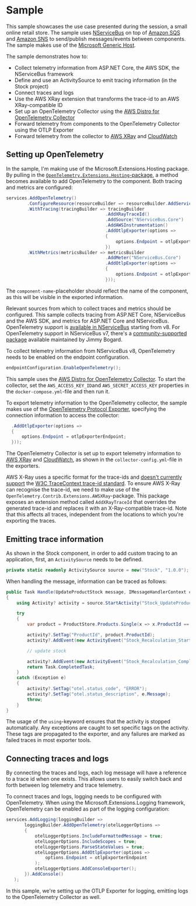# Sample

This sample showcases the use case presented during the session, a small online retail store. The sample uses [NServiceBus](https://docs.particular.net/) on top of [Amazon SQS](https://docs.aws.amazon.com/AWSSimpleQueueService/latest/SQSDeveloperGuide/welcome.html) and [Amazon SNS](https://docs.aws.amazon.com/sns/latest/dg/welcome.html) to send/publish messages/events between components. The sample makes use of the [Microsoft Generic Host](https://docs.microsoft.com/en-us/dotnet/core/extensions/generic-host).

The sample demonstrates how to:

- Collect telemetry information from ASP.NET Core, the AWS SDK, the NServiceBus framework
- Define and use an ActivitySource to emit tracing information (in the Stock project)
- Connect traces and logs
- Use the AWS XRay extension that transforms the trace-id to an AWS XRay-compatible ID
- Set up an OpenTelemetry Collector using the [AWS Distro for OpenTelemetry Collector](https://aws-otel.github.io/docs/getting-started/collector)
- Forward telemetry from components to the OpenTelemetry Collector using the OTLP Exporter
- Forward telemetry from the collector to [AWS XRay](https://docs.aws.amazon.com/xray/latest/devguide/aws-xray.html) and [CloudWatch](https://docs.aws.amazon.com/cloudwatch/)

## Setting up OpenTelemetry

In the sample, I'm making use of the Microsoft.Extensions.Hosting package. By pulling in the [`OpenTelemetry.Extensions.Hosting`-package](https://www.nuget.org/packages/OpenTelemetry.Extensions.Hosting), a method becomes available to add OpenTelemetry to the component.
Both tracing and metrics are configured:

``` c#
services.AddOpenTelemetry()
        .ConfigureResource(resourceBuilder => resourceBuilder.AddService("component-name"))
        .WithTracing(tracingBuilder => tracingBuilder
                                      .AddXRayTraceId()
                                      .AddSource("NServiceBus.Core")
                                      .AddAWSInstrumentation()
                                      .AddOtlpExporter(options =>
                                      {
                                          options.Endpoint = otlpExporterEndpoint;
                                      })
        .WithMetrics(metricsBuilder => metricsBuilder
                                      .AddMeter("NServiceBus.Core")
                                      .AddOtlpExporter(options =>
                                      {
                                          options.Endpoint = otlpExporterEndpoint;
                                      }));
```

The `component-name`-placeholder should reflect the name of the component, as this will be visible in the exported information.

Relevant sources from which to collect traces and metrics should be configured. This sample collects tracing from ASP.NET Core, NServiceBus and the AWS SDK, and metrics for ASP.NET Core and NServiceBus.
OpenTelemetry support is [available in NServiceBus](https://docs.particular.net/nservicebus/operations/opentelemetry?version=core_8) starting from v8. For OpenTelemetry support in NServiceBus v7, there's a [community-supported package](https://github.com/jbogard/NServiceBus.Extensions.Diagnostics) available maintained by Jimmy Bogard.

To collect telemetry information from NServiceBus v8, OpenTelemetry needs to be enabled on the endpoint configuration.

``` c#
endpointConfiguration.EnableOpenTelemetry();
```

This sample uses the [AWS Distro for OpenTelemetry Collector](https://aws-otel.github.io/docs/getting-started/collector).
To start the collector, set the `AWS_ACCESS_KEY_ID`and `AWS_SECRET_ACCESS_KEY` properties in the `docker-compose.yml`-file and then run it.

To export telemetry information to the OpenTelemetry collector, the sample makes use of the [OpenTelemetry Protocol Exporter](https://opentelemetry.io/docs/specs/otel/protocol/exporter/), specifying the connection information to access the collector:

``` c#
  .AddOtlpExporter(options =>
  {
      options.Endpoint = otlpExporterEndpoint;
  }));
```

The OpenTelemetry Collector is set up to export telemetry information to [AWS XRay](https://docs.aws.amazon.com/xray/latest/devguide/aws-xray.html) and [CloudWatch](https://docs.aws.amazon.com/cloudwatch/), as shown in the `collector-config.yml`-file in the exporters.

AWS X-Ray uses a specific format for the trace-ids and [doesn't currently support](https://aws-otel.github.io/docs/getting-started/dotnet-sdk/trace-manual-instr#installation) the [W3C TraceContext trace-id standard](https://www.w3.org/TR/trace-context/#traceparent-header). To ensure AWS X-Ray can recognise the trace-id, we need to make use of the `OpenTelemetry.Contrib.Extensions.AWSXRay`-package. This package exposes an extension method called `AddXRayTraceId` that overrides the generated trace-id and replaces it with an X-Ray-compatible trace-id.
Note that this affects all traces, independent from the locations to which you're exporting the traces.

## Emitting trace information

As shown in the Stock component, in order to add custom tracing to an application, first, an `ActivitySource` needs to be defined.

``` c#
private static readonly ActivitySource source = new("Stock", "1.0.0");
````

When handling the message, information can be traced as follows:

``` c#
public Task Handle(UpdateProductStock message, IMessageHandlerContext context)
{
    using Activity? activity = source.StartActivity("Stock_UpdateProductStock");

    try 
    {
        var product = ProductStore.Products.Single(x => x.ProductId == message.ProductId);

        activity?.SetTag("ProductId", product.ProductId);
        activity?.AddEvent(new ActivityEvent("Stock_Recalculation_Starting"));

        // update stock

        activity?.AddEvent(new ActivityEvent("Stock_Recalculation_Completed"));
        return Task.CompletedTask;
    }
    catch (Exception e)
    {
        activity?.SetTag("otel.status_code", "ERROR");
        activity?.SetTag("otel.status_description", e.Message);
        throw;
    }
}
```

The usage of the `using`-keyword ensures that the activity is stopped automatically.
Any exceptions are caught to set specific tags on the activity. These tags are propagated to the exporter, and any failures are marked as failed traces in most exporter tools.

## Connecting traces and logs

By connecting the traces and logs, each log message will have a reference to a trace id when one exists. This allows users to easily switch back and forth between log telemetry and trace telemetry.

To connect traces and logs, logging needs to be configured with OpenTelemetry. When using the Microsoft.Extensions.Logging framework, OpenTelemetry can be enabled as part of the logging configuration:

``` c#
services.AddLogging(loggingBuilder =>
       loggingBuilder.AddOpenTelemetry(otelLoggerOptions =>
       {
           otelLoggerOptions.IncludeFormattedMessage = true;
           otelLoggerOptions.IncludeScopes = true;
           otelLoggerOptions.ParseStateValues = true;
           otelLoggerOptions.AddOtlpExporter(options =>
               options.Endpoint = otlpExporterEndpoint
           );
           otelLoggerOptions.AddConsoleExporter();
       }).AddConsole()
   );
```

In this sample, we're setting up the OTLP Exporter for logging, emitting logs to the OpenTelemetry Collector as well.